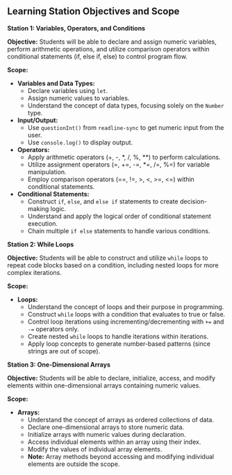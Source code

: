 ## Learning Station Objectives and Scope

**Station 1: Variables, Operators, and Conditions**

**Objective:**  Students will be able to declare and assign numeric variables, perform arithmetic operations, and utilize comparison operators within conditional statements (if, else if, else) to control program flow.

**Scope:**

* **Variables and Data Types:**
    * Declare variables using `let`.
    * Assign numeric values to variables.
    * Understand the concept of data types, focusing solely on the `Number` type. 
* **Input/Output:**
    * Use `questionInt()` from `readline-sync` to get numeric input from the user.
    * Use `console.log()` to display output.
* **Operators:**
    * Apply arithmetic operators (+, -, *, /, %, **) to perform calculations.
    * Utilize assignment operators (=, +=, -=, *=, /=, %=) for variable manipulation.
    * Employ comparison operators (==, !=, >, <, >=, <=) within conditional statements. 
* **Conditional Statements:**
    * Construct `if`, `else`, and `else if` statements to create decision-making logic.
    * Understand and apply the logical order of conditional statement execution.
    * Chain multiple `if else` statements to handle various conditions.


**Station 2: While Loops**

**Objective:** Students will be able to construct and utilize `while` loops to repeat code blocks based on a condition, including nested loops for more complex iterations.

**Scope:**

* **Loops:**
    * Understand the concept of loops and their purpose in programming.
    * Construct `while` loops with a condition that evaluates to true or false.
    * Control loop iterations using incrementing/decrementing with `+=` and `-=` operators only.
    * Create nested `while` loops to handle iterations within iterations.
    * Apply loop concepts to generate number-based patterns (since strings are out of scope).


**Station 3: One-Dimensional Arrays**

**Objective:** Students will be able to declare, initialize, access, and modify elements within one-dimensional arrays containing numeric values.

**Scope:**

* **Arrays:**
    * Understand the concept of arrays as ordered collections of data.
    * Declare one-dimensional arrays to store numeric data.
    * Initialize arrays with numeric values during declaration.
    * Access individual elements within an array using their index.
    * Modify the values of individual array elements.
    * **Note:** Array methods beyond accessing and modifying individual elements are outside the scope. 
